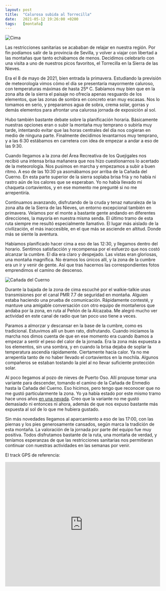 ```yaml
---
layout: post
title:  "Calurosa subida al Torrecilla"
date:   2021-05-12 19:26:00 +0200
tags:	[montaña]
---
```


![Cima][cima]

Las restricciones sanitarias se acababan de relajar en nuestra región. Por fin podíamos salir de la
provincia de Sevilla, y volver a viajar con libertad a las montañas que tanto echábamos de menos.
Decidimos celebrarlo con una visita a uno de nuestros picos favoritos, el Torrecilla en la Sierra
de las Nieves.

Era el 8 de mayo de 2021, bien entrada la primavera. Estudiando la previsión de meteorología vimos
cómo el día se presentaría mayormente caluroso, con temperaturas máximas de hasta 25º C. Sabíamos
muy bien que en la zona alta de la sierra el paisaje no ofrecía apenas resguardo de los elementos,
que las zonas de sombra en concreto eran muy escasas. Nos lo tomamos en serio, y preparamos agua de
sobra, crema solar, gorras y demás elementos para afrontar una calurosa jornada de exposición al
sol.

<!--more-->

Hubo también bastante debate sobre la planificación horaria. Básicamente nuestras opciones eran o
subir la montaña muy temprano o subirla muy tarde, intentando evitar que las horas centrales del
día nos cogieran en medio de ninguna parte. Finalmente decidimos levantarnos muy temprano, y a las
6:30 estábamos en carretera con idea de empezar a andar a eso de las 9:30.

Cuando llegamos a la zona del Área Recreativa de los Quejigales nos recibió una intensa brisa
mañanera que nos hizo cuestionarnos lo acertado de la meteorología. Nos pusimos en marcha y
empezamos a subir a buen ritmo. A eso de las 10:30 ya asomábamos por arriba de la Cañada del
Cuerno. En esta parte superior de la sierra soplaba brisa fría y no había ni rastro aún de los
calores que se esperaban. Yo no había llevado mi chaqueta cortavientos, y en ese momento me
pregunté si no me arrepentiría.

Continuamos avanzando, disfrutando de la cruda y tenaz naturaleza de la zona alta de la Sierra de
las Nieves, un entorno excepcional también en primavera. Veíamos por el monte a bastante gente
andando en diferentes direcciones, la mayoría en nuestra misma senda. El último tramo de esta ruta
siempre me resultó especialmente llamativo. El lugar más aislado de la civilización, el más
inaccesible, en el que más se asciende en altitud. Donde más se siente la aventura.

Habíamos planificado hacer cima a eso de las 12:30, y llegamos dentro del horario. Sentimos
satisfacción y recompensa por el esfuerzo que nos costó alcanzar la cumbre. El día era claro y
despejado. Las vistas eran gloriosas, una montaña magnífica. No éramos los únicos allí, y la zona
de la cumbre era un ir y venir de gente. Así que tras hacernos las correspondientes fotos
emprendimos el camino de descenso.

![Cañada del Cuerno][cuerno]

Durante la bajada de la zona de cima escuché por el walkie-talkie unas transmisiones por el canal
PMR 7.7 de seguridad en montaña. Alguien estaba haciendo una prueba de comunicación. Rápidamente
contesté, y mantuve una amigable conversación con otro equipo de montañeros que andaba por la zona,
en ruta al Peñón de la Alcazaba. Me alegró mucho ver actividad en este canal de radio que tan poco
uso tiene a veces.

Paramos a almorzar y descansar en la base de la cumbre, como es tradicional. Estuvimos allí un buen
rato, disfrutando. Cuando iniciamos la marcha nos dimos cuenta de que en ese momento era cuando
íbamos a empezar a sentir el peso del calor de la jornada. Era la zona más expuesta a los
elementos, sin una sombra, y en cuando la brisa dejaba de soplar la temperatura ascendía
rápidamente. Ciertamente hacía calor. Ya no me arrepentía tanto de no haber llevado el cortavientos
en la mochila. Algunos compañeros se estaban tostando la piel al no llevar suficiente protección
solar.

Al poco llegamos al pozo de nieves de Puerto Oso. Allí propuse tomar una variante para descender,
tomando el camino de la Cañada de Enmedio hasta la Cañada del Cuerno. Eso hicimos, pero tengo que
reconocer que no me gustó particularmente la zona. Yo ya había estado por este mismo tramo hace
unos años [en una nevada][invernal]. Creo que la variante no me gustó demasiado ni entonces ni
ahora, además de que nos expuso bastante más expuesta al sol de lo que me hubiera gustado.

Sin más novedades llegamos al aparcamiento a eso de las 17:00, con las piernas y los pies
generosamente cansados, según marca la tradición de esta montaña. La valoración de la jornada por
parte del equipo fue muy positiva. Todos disfrutamos bastante de la ruta, una montaña de verdad, y
teníamos esperanzas de que las restricciones sanitarias nos permitieran continuar con nuestras
actividades en las semanas por venir.

El track GPS de referencia:

<div class="iframeWikilocWrapper">
<iframe frameBorder="0" scrolling="no"
  src="https://es.wikiloc.com/wikiloc/spatialArtifacts.do?event=view&measures=on&title=on&near=on&images=off&maptype=H&id=1240772"
  width="500" height="400">
</iframe>
</div>

[cima]:		{{site.url}}/assets/20210512-cima-torrecilla.png
[cuerno]:	{{site.url}}/assets/20210512-cuerno.png
[invernal]:	{{site.url}}/2018/02/05/enamorados-nevada.html
